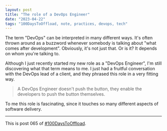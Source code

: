 ```yaml
---
layout: post
title: "The role of a DevOps Engineer"
date: "2023-04-22"
tags: "100DaysToOffload, note, practices, devops, tech"
---
```


The term "DevOps" can be interpreted in many different ways. It's often thrown around as a buzzword whenever somebody is talking about "what comes after development". Obviously, it's not just that. Or is it? It depends on whom you're talking to.

Although I just recently started my new role as a "DevOps Engineer", I'm still discovering what that term means to me. I just had a fruitful conversation with the DevOps lead of a client, and they phrased this role in a very fitting way.

> A DevOps Engineer doesn't push the button, they enable the developers to push the button themselves.

To me this role is fascinating, since it touches so many different aspects of software delivery.

---

This is post 065 of [#100DaysToOffload](https://100daystooffload.com/).
